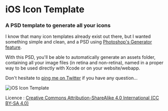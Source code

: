 # iOS Icon Template
### A PSD template to generate all your icons

I know that many icon templates already exist out there, but I wanted something simple and clean, and a PSD using [Photoshop's Generator feature](https://helpx.adobe.com/photoshop/using/generate-assets-layers.html).

With this PSD, you'll be able to automatically generate an assets folder, containing all your image files (in retina and non-retina), named in a proper way to be used directly with Xcode or on your website/webapp.

Don't hesitate to [ping me on Twitter](http://twitter.com/skynebula) if you have any question...

![iOS Icon Template](https://raw.githubusercontent.com/skynebula/ios-icon-template/master/iOS-Icon-Template.jpg)

Licence : [Creative Commons Attribution-ShareAlike 4.0 International (CC BY-SA 4.0)](http://creativecommons.org/licenses/by-sa/4.0/)
